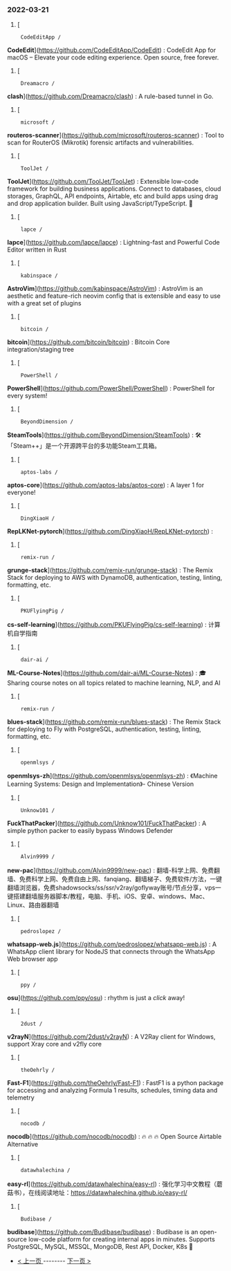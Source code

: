 ### 2022-03-21 
1. [
    

        CodeEditApp /
**CodeEdit**](https://github.com/CodeEditApp/CodeEdit) : CodeEdit App for macOS – Elevate your code editing experience. Open source, free forever.
1. [
    

        Dreamacro /
**clash**](https://github.com/Dreamacro/clash) : A rule-based tunnel in Go.
1. [
    

        microsoft /
**routeros-scanner**](https://github.com/microsoft/routeros-scanner) : Tool to scan for RouterOS (Mikrotik) forensic artifacts and vulnerabilities.
1. [
    

        ToolJet /
**ToolJet**](https://github.com/ToolJet/ToolJet) : Extensible low-code framework for building business applications. Connect to databases, cloud storages, GraphQL, API endpoints, Airtable, etc and build apps using drag and drop application builder. Built using JavaScript/TypeScript. 🚀
1. [
    

        lapce /
**lapce**](https://github.com/lapce/lapce) : Lightning-fast and Powerful Code Editor written in Rust
1. [
    

        kabinspace /
**AstroVim**](https://github.com/kabinspace/AstroVim) : AstroVim is an aesthetic and feature-rich neovim config that is extensible and easy to use with a great set of plugins
1. [
    

        bitcoin /
**bitcoin**](https://github.com/bitcoin/bitcoin) : Bitcoin Core integration/staging tree
1. [
    

        PowerShell /
**PowerShell**](https://github.com/PowerShell/PowerShell) : PowerShell for every system!
1. [
    

        BeyondDimension /
**SteamTools**](https://github.com/BeyondDimension/SteamTools) : 🛠「Steam++」是一个开源跨平台的多功能Steam工具箱。
1. [
    

        aptos-labs /
**aptos-core**](https://github.com/aptos-labs/aptos-core) : A layer 1 for everyone!
1. [
    

        DingXiaoH /
**RepLKNet-pytorch**](https://github.com/DingXiaoH/RepLKNet-pytorch) : 
1. [
    

        remix-run /
**grunge-stack**](https://github.com/remix-run/grunge-stack) : The Remix Stack for deploying to AWS with DynamoDB, authentication, testing, linting, formatting, etc.
1. [
    

        PKUFlyingPig /
**cs-self-learning**](https://github.com/PKUFlyingPig/cs-self-learning) : 计算机自学指南
1. [
    

        dair-ai /
**ML-Course-Notes**](https://github.com/dair-ai/ML-Course-Notes) : 🎓 Sharing course notes on all topics related to machine learning, NLP, and AI
1. [
    

        remix-run /
**blues-stack**](https://github.com/remix-run/blues-stack) : The Remix Stack for deploying to Fly with PostgreSQL, authentication, testing, linting, formatting, etc.
1. [
    

        openmlsys /
**openmlsys-zh**](https://github.com/openmlsys/openmlsys-zh) : 《Machine Learning Systems: Design and Implementation》- Chinese Version
1. [
    

        Unknow101 /
**FuckThatPacker**](https://github.com/Unknow101/FuckThatPacker) : A simple python packer to easily bypass Windows Defender
1. [
    

        Alvin9999 /
**new-pac**](https://github.com/Alvin9999/new-pac) : 翻墙-科学上网、免费翻墙、免费科学上网、免费自由上网、fanqiang、翻墙梯子、免费软件/方法，一键翻墙浏览器，免费shadowsocks/ss/ssr/v2ray/goflyway账号/节点分享，vps一键搭建翻墙服务器脚本/教程，电脑、手机、iOS、安卓、windows、Mac、Linux、路由器翻墙
1. [
    

        pedroslopez /
**whatsapp-web.js**](https://github.com/pedroslopez/whatsapp-web.js) : A WhatsApp client library for NodeJS that connects through the WhatsApp Web browser app
1. [
    

        ppy /
**osu**](https://github.com/ppy/osu) : rhythm is just a *click* away!
1. [
    

        2dust /
**v2rayN**](https://github.com/2dust/v2rayN) : A V2Ray client for Windows, support Xray core and v2fly core
1. [
    

        theOehrly /
**Fast-F1**](https://github.com/theOehrly/Fast-F1) : FastF1 is a python package for accessing and analyzing Formula 1 results, schedules, timing data and telemetry
1. [
    

        nocodb /
**nocodb**](https://github.com/nocodb/nocodb) : 🔥 🔥 🔥 Open Source Airtable Alternative
1. [
    

        datawhalechina /
**easy-rl**](https://github.com/datawhalechina/easy-rl) : 强化学习中文教程（蘑菇书），在线阅读地址：https://datawhalechina.github.io/easy-rl/
1. [
    

        Budibase /
**budibase**](https://github.com/Budibase/budibase) : Budibase is an open-source low-code platform for creating internal apps in minutes. Supports PostgreSQL, MySQL, MSSQL, MongoDB, Rest API, Docker, K8s 🚀 

- [ < 上一页 ](https://github.com/able8/github-trending-daily-record/blob/master/2022-03-20.md) -------- [ 下一页 > ](https://github.com/able8/github-trending-daily-record/blob/master/2022-03-22.md)